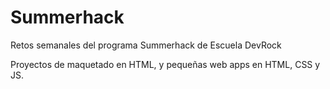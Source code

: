 # Summerhack
Retos semanales del programa Summerhack de Escuela DevRock

Proyectos de maquetado en HTML, y pequeñas web apps en HTML, CSS y JS.
